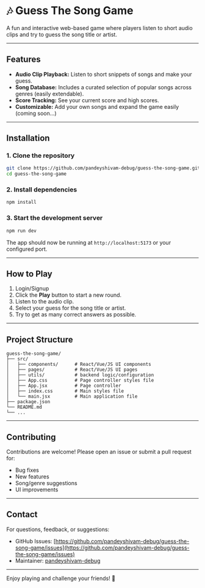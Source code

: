 # 🎶 Guess The Song Game

A fun and interactive web-based game where players listen to short audio clips and try to guess the song title or artist.

---

## Features

- **Audio Clip Playback:** Listen to short snippets of songs and make your guess.
- **Song Database:** Includes a curated selection of popular songs across genres (easily extendable).
- **Score Tracking:** See your current score and high scores.
- **Customizable:** Add your own songs and expand the game easily (coming soon...)

---

## Installation

### 1. Clone the repository

```bash
git clone https://github.com/pandeyshivam-debug/guess-the-song-game.git
cd guess-the-song-game
```

### 2. Install dependencies


```bash
npm install
```

### 3. Start the development server

```bash
npm run dev
```

The app should now be running at `http://localhost:5173` or your configured port.

---


## How to Play

1. Login/Signup
2. Click the **Play** button to start a new round.
3. Listen to the audio clip.
4. Select your guess for the song title or artist.
5. Try to get as many correct answers as possible.

---

## Project Structure

```text
guess-the-song-game/
├── src/
│   ├── components/      # React/Vue/JS UI components
│   ├── pages/           # React/Vue/JS UI pages
│   ├── utils/           # backend logic/configuration
│   ├── App.css          # Page controller styles file
│   ├── App.jsx          # Page controller
│   ├── index.css        # Main styles file
│   └── main.jsx         # Main application file
├── package.json
└── README.md
└── ...

```

---

## Contributing

Contributions are welcome! Please open an issue or submit a pull request for:

- Bug fixes
- New features
- Song/genre suggestions
- UI improvements

---

## Contact

For questions, feedback, or suggestions:
- GitHub Issues: [https://github.com/pandeyshivam-debug/guess-the-song-game/issues](https://github.com/pandeyshivam-debug/guess-the-song-game/issues)
- Maintainer: [pandeyshivam-debug](https://github.com/pandeyshivam-debug)

---

Enjoy playing and challenge your friends! 🎵
